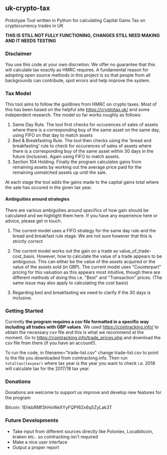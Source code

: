 ## uk-crypto-tax
Prototype Tool written in Python for calculating Capital Gains Tax on cryptocurrency trades in UK

**THIS IS STILL NOT FULLY FUNCTIONING, CHANGES STILL NEED MAKING AND IT NEEDS TESTING**

### Disclaimer
You use this code at your own discretion. We offer no guarantee that this will calculate tax exactly as HMRC requires. A fundamental reason for adopting open source methods in this project is so that people from all backgrounds can contribute, spot errors and help improve the system.

### Tax Model
This tool aims to follow the guidlines from HMRC on crypto taxes. Most of this has been based on the helpful site https://cryptotax.uk/ and some independent research. The model so far works roughly as follows:
1. Same Day Rule. The tool first checks for occurences of sales of assets where there is a corresponding buy of the same asset on the same day, using FIFO on that day to match assets
2. Bed & Breakfasting Rule. The tool then checks using the 'bread and breakfasting' rule to check for occurences of sales of assets where there is a corresponding buy of the same asset within 30 days in the future (inclusive). Again using FIFO to match assets.
3. Section 104 Holding. Finally the program calculates gains from remaining assets by working out the average price paid for the remaining unmatched assets up until the sale.

At each stage the tool adds the gains made to the captial gains total where the sale has occured in the given tax year.

#### Ambiguities around strategies
There are various ambiguities around specifics of how gain should be calculated and we highlight them here. If you have any experience here or advice, please get in touch.

1. The current model uses a FIFO strategy for the same day rule and the bread and breakfast rule stage. We are not sure however that this is strictly correct

2. The current model works out the gain on a trade as value_of_trade-cost_basis. However, how to calculate the value of a trade appears to be ambiguous. This can either be the value of the assets acquired or the value of the assets sold (in GBP). The current model uses "Counterpart" pricing for this valuation as this appears most intuitive, though there are different methods of doing this i.e. "Best" and "Transaction" prices. (The same issue may also apply to calculating the cost basis)

3. Regarding bed and breakfasting we need to clarify if the 30 days is inclusive.

### Getting Started
Currently **the program requires a csv file formatted in a specific way including all trades with GBP values**. We used https://cointracking.info/ to obtain the necessary csv file and this is what we recommend at the moment. Go to https://cointracking.info/trade_prices.php and download the csv file from there (if you have an account!).

To run the code, in filename="trade-list.csv" change trade-list.csv to point to the file you downloaded from cointracking.info. Then run `totaltax(taxyear)` where tax year is the year you want to check i.e. 2018 will calculate tax for the 2017/18 tax year.

### Donations
Donations are welcome to support us improve and develop new features for the program

Bitcoin: 1EhkbRMf3hHxWeXYyFQPf62x6q5ZyLak3T


### Future Developments
* Take input from different sources directly like Poloniex, Localbitcoin, kraken etc.. so cointracking isn't required
* Make a nice user interface
* Output a proper report
